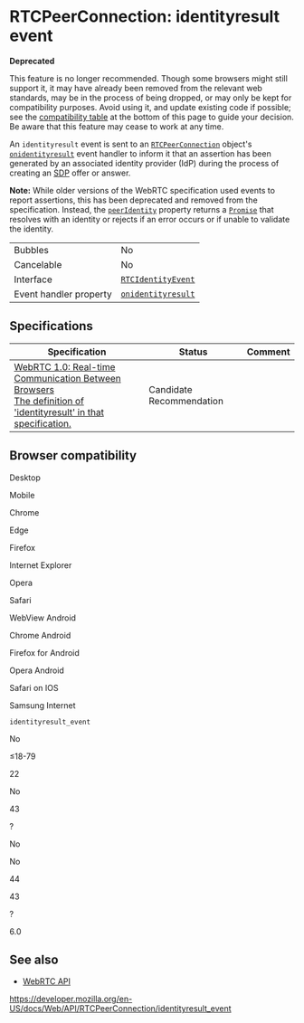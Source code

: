 RTCPeerConnection: identityresult event
=======================================

**Deprecated**

This feature is no longer recommended. Though some browsers might still support it, it may have already been removed from the relevant web standards, may be in the process of being dropped, or may only be kept for compatibility purposes. Avoid using it, and update existing code if possible; see the [compatibility table](#browser_compatibility) at the bottom of this page to guide your decision. Be aware that this feature may cease to work at any time.

An `identityresult` event is sent to an [`RTCPeerConnection`](../rtcpeerconnection) object's [`onidentityresult`](onidentityresult) event handler to inform it that an assertion has been generated by an associated identity provider (IdP) during the process of creating an [SDP](https://developer.mozilla.org/en-US/docs/Glossary/SDP) offer or answer.

**Note:** While older versions of the WebRTC specification used events to report assertions, this has been deprecated and removed from the specification. Instead, the [`peerIdentity`](peeridentity) property returns a [`Promise`](https://developer.mozilla.org/en-US/docs/Web/JavaScript/Reference/Global_Objects/Promise) that resolves with an identity or rejects if an error occurs or if unable to validate the identity.

<table><tbody><tr class="odd"><td>Bubbles</td><td>No</td></tr><tr class="even"><td>Cancelable</td><td>No</td></tr><tr class="odd"><td>Interface</td><td><a href="../rtcidentityevent"><code>RTCIdentityEvent</code></a></td></tr><tr class="even"><td>Event handler property</td><td><a href="onidentityresult"><code>onidentityresult</code></a></td></tr></tbody></table>

Specifications
--------------

<table><thead><tr class="header"><th>Specification</th><th>Status</th><th>Comment</th></tr></thead><tbody><tr class="odd"><td><a href="https://w3c.github.io/webrtc-pc/#event-mediastream-identityresult">WebRTC 1.0: Real-time Communication Between Browsers<br />
<span class="small">The definition of 'identityresult' in that specification.</span></a></td><td><span class="spec-cr">Candidate Recommendation</span></td><td></td></tr></tbody></table>

Browser compatibility
---------------------

Desktop

Mobile

Chrome

Edge

Firefox

Internet Explorer

Opera

Safari

WebView Android

Chrome Android

Firefox for Android

Opera Android

Safari on IOS

Samsung Internet

`identityresult_event`

No

≤18-79

22

No

43

?

No

No

44

43

?

6.0

See also
--------

-   [WebRTC API](../webrtc_api)

<a href="https://developer.mozilla.org/en-US/docs/Web/API/RTCPeerConnection/identityresult_event" class="_attribution-link">https://developer.mozilla.org/en-US/docs/Web/API/RTCPeerConnection/identityresult_event</a>
